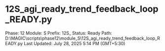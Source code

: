 # 12S_agi_ready_trend_feedback_loop_READY.py

Phase: 12
Module: S
Prefix: 12S_
Status: Ready
Path: D:\MAGIC\scripts\phase12\module_S\12S_agi_ready_trend_feedback_loop_READY.py
Last Updated: July 28, 2025 5:14 PM (GMT+5:30)